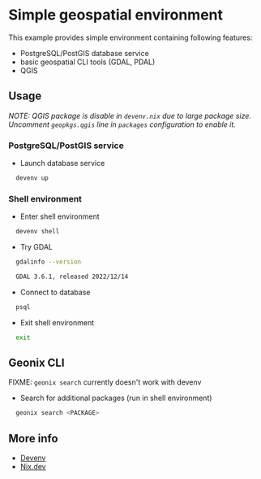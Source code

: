 # Simple geospatial environment

This example provides simple environment containing following features:

* PostgreSQL/PostGIS database service
* basic geospatial CLI tools (GDAL, PDAL)
* QGIS


## Usage

_NOTE: QGIS package is disable in `devenv.nix` due to large package size.
Uncomment `geopkgs.qgis` line in `packages` configuration to enable it._

### PostgreSQL/PostGIS service

* Launch database service
```bash
  devenv up
```

### Shell environment

* Enter shell environment
```bash
  devenv shell
```

* Try GDAL
```bash
  gdalinfo --version

  GDAL 3.6.1, released 2022/12/14
```

* Connect to database
```bash
  psql
```

* Exit shell environment
```bash
  exit
```


## Geonix CLI

FIXME: `geonix search` currently doesn't work with devenv

* Search for additional packages (run in shell environment)

```bash
  geonix search <PACKAGE>
```


## More info

* [Devenv](https://devenv.sh/)
* [Nix.dev](https://nix.dev/)

